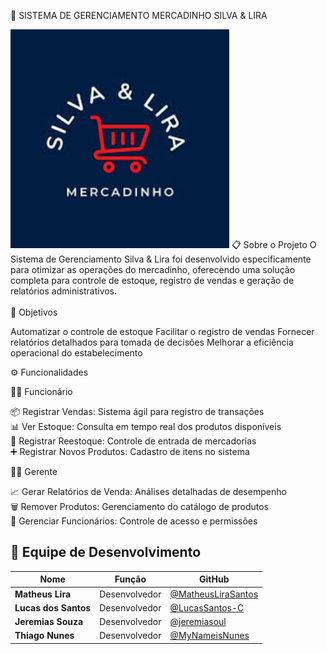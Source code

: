 
🛒 SISTEMA DE GERENCIAMENTO
MERCADINHO SILVA & LIRA
  

  <img src="./logo-silva-lira.jpg" alt="Logo Silva & Lira" width="350" />
</div>

</div>
📋 Sobre o Projeto
O Sistema de Gerenciamento Silva & Lira foi desenvolvido especificamente para otimizar as operações do mercadinho, oferecendo uma solução completa para controle de estoque, registro de vendas e geração de relatórios administrativos.<br>
<br>🎯 Objetivos

Automatizar o controle de estoque
Facilitar o registro de vendas
Fornecer relatórios detalhados para tomada de decisões
Melhorar a eficiência operacional do estabelecimento

⚙️ Funcionalidades

👨‍💼 Funcionário

📦 Registrar Vendas: Sistema ágil para registro de transações <br>
📊 Ver Estoque: Consulta em tempo real dos produtos disponíveis <br>
🔄 Registrar Reestoque: Controle de entrada de mercadorias <br>
➕ Registrar Novos Produtos: Cadastro de itens no sistema <br>

👨‍💻 Gerente

📈 Gerar Relatórios de Venda: Análises detalhadas de desempenho <br>
🗑️ Remover Produtos: Gerenciamento do catálogo de produtos <br>
👥 Gerenciar Funcionários: Controle de acesso e permissões <br>

## 👥 Equipe de Desenvolvimento

| Nome | Função | GitHub |
|------|--------|--------|
| **Matheus Lira** | Desenvolvedor | [@MatheusLiraSantos](https://github.com/MatheusLiraSantos) |
| **Lucas dos Santos** | Desenvolvedor | [@LucasSantos-C](https://github.com/LucasSantos-C) |
| **Jeremias Souza** | Desenvolvedor | [@jeremiasoul]([https://github.com/jeremiassouza) |
| **Thiago Nunes** | Desenvolvedor | [@MyNameisNunes](https://github.com/MyNameisNunes) |

